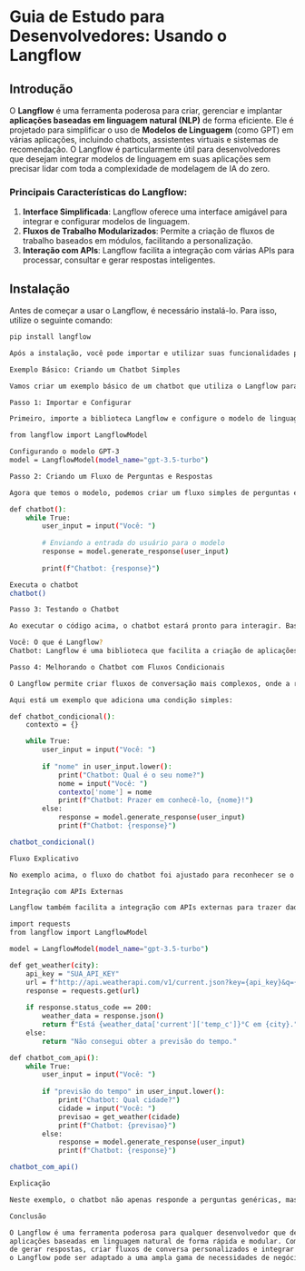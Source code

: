 # Guia de Estudo para Desenvolvedores: Usando o Langflow

## Introdução

O **Langflow** é uma ferramenta poderosa para criar, gerenciar e implantar **aplicações baseadas em linguagem natural (NLP)** de forma eficiente. Ele é projetado para simplificar o uso de **Modelos de Linguagem** (como GPT) em várias aplicações, incluindo chatbots, assistentes virtuais e sistemas de recomendação. O Langflow é particularmente útil para desenvolvedores que desejam integrar modelos de linguagem em suas aplicações sem precisar lidar com toda a complexidade de modelagem de IA do zero.

### Principais Características do Langflow:

1. **Interface Simplificada**: Langflow oferece uma interface amigável para integrar e configurar modelos de linguagem.
2. **Fluxos de Trabalho Modularizados**: Permite a criação de fluxos de trabalho baseados em módulos, facilitando a personalização.
3. **Interação com APIs**: Langflow facilita a integração com várias APIs para processar, consultar e gerar respostas inteligentes.

## Instalação

Antes de começar a usar o Langflow, é necessário instalá-lo. Para isso, utilize o seguinte comando:

```bash
pip install langflow

Após a instalação, você pode importar e utilizar suas funcionalidades principais.

Exemplo Básico: Criando um Chatbot Simples

Vamos criar um exemplo básico de um chatbot que utiliza o Langflow para gerar respostas baseadas em perguntas fornecidas pelo usuário.

Passo 1: Importar e Configurar

Primeiro, importe a biblioteca Langflow e configure o modelo de linguagem que será utilizado, como o GPT-3:

from langflow import LangflowModel

Configurando o modelo GPT-3
model = LangflowModel(model_name="gpt-3.5-turbo")

Passo 2: Criando um Fluxo de Perguntas e Respostas

Agora que temos o modelo, podemos criar um fluxo simples de perguntas e respostas. Neste exemplo, o usuário fará uma pergunta e o modelo gerará uma resposta:

def chatbot():
    while True:
        user_input = input("Você: ")
        
        # Enviando a entrada do usuário para o modelo
        response = model.generate_response(user_input)
        
        print(f"Chatbot: {response}")

Executa o chatbot
chatbot()

Passo 3: Testando o Chatbot

Ao executar o código acima, o chatbot estará pronto para interagir. Basta rodar o script e inserir perguntas:

Você: O que é Langflow?
Chatbot: Langflow é uma biblioteca que facilita a criação de aplicações baseadas em modelos de linguagem natural.

Passo 4: Melhorando o Chatbot com Fluxos Condicionais

O Langflow permite criar fluxos de conversação mais complexos, onde a resposta do chatbot pode variar dependendo do contexto ou de entradas anteriores.

Aqui está um exemplo que adiciona uma condição simples:

def chatbot_condicional():
    contexto = {}

    while True:
        user_input = input("Você: ")
        
        if "nome" in user_input.lower():
            print("Chatbot: Qual é o seu nome?")
            nome = input("Você: ")
            contexto['nome'] = nome
            print(f"Chatbot: Prazer em conhecê-lo, {nome}!")
        else:
            response = model.generate_response(user_input)
            print(f"Chatbot: {response}")

chatbot_condicional()

Fluxo Explicativo

No exemplo acima, o fluxo do chatbot foi ajustado para reconhecer se o usuário mencionou "nome" em sua pergunta e, nesse caso, faz uma pergunta adicional para coletar o nome do usuário e armazená-lo no contexto. Isso permite que o chatbot personalize suas respostas nas interações futuras.

Integração com APIs Externas

Langflow também facilita a integração com APIs externas para trazer dados e gerar respostas contextualizadas. Aqui está um exemplo de como integrar com uma API de previsão do tempo:

import requests
from langflow import LangflowModel

model = LangflowModel(model_name="gpt-3.5-turbo")

def get_weather(city):
    api_key = "SUA_API_KEY"
    url = f"http://api.weatherapi.com/v1/current.json?key={api_key}&q={city}"
    response = requests.get(url)
    
    if response.status_code == 200:
        weather_data = response.json()
        return f"Está {weather_data['current']['temp_c']}°C em {city}."
    else:
        return "Não consegui obter a previsão do tempo."

def chatbot_com_api():
    while True:
        user_input = input("Você: ")
        
        if "previsão do tempo" in user_input.lower():
            print("Chatbot: Qual cidade?")
            cidade = input("Você: ")
            previsao = get_weather(cidade)
            print(f"Chatbot: {previsao}")
        else:
            response = model.generate_response(user_input)
            print(f"Chatbot: {response}")

chatbot_com_api()

Explicação

Neste exemplo, o chatbot não apenas responde a perguntas genéricas, mas também pode fornecer informações de uma API de previsão do tempo quando o usuário pergunta algo relacionado ao clima.

Conclusão

O Langflow é uma ferramenta poderosa para qualquer desenvolvedor que deseje construir 
aplicações baseadas em linguagem natural de forma rápida e modular. Com a capacidade 
de gerar respostas, criar fluxos de conversa personalizados e integrar APIs externas,
o Langflow pode ser adaptado a uma ampla gama de necessidades de negócios e projetos.


